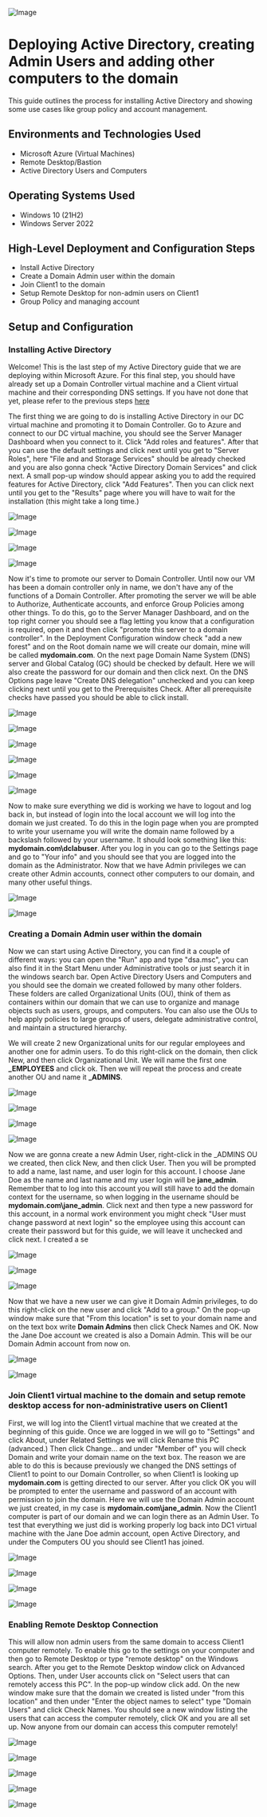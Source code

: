 <p align="center">
  
![Image](https://github.com/user-attachments/assets/ad8da1a3-4fff-4af2-bd17-cdd14d39da67)


<h1> Deploying Active Directory, creating Admin Users and adding other computers to the domain</h1>
This guide outlines the process for installing  Active Directory and showing some use cases like group policy and account management. <br />




<h2>Environments and Technologies Used</h2>

- Microsoft Azure (Virtual Machines)
- Remote Desktop/Bastion
- Active Directory Users and Computers 

<h2>Operating Systems Used </h2>

- Windows 10 (21H2)
- Windows Server 2022 

<h2>High-Level Deployment and Configuration Steps</h2>

- Install Active Directory
- Create a Domain Admin user within the domain
- Join Client1 to the domain
- Setup Remote Desktop for non-admin users on Client1
- Group Policy and managing account
  
<h2>Setup and Configuration</h2>

<h3> Installing Active Directory</h3>

Welcome! This is the last step of my Active Directory guide that we are deploying within Microsoft Azure. For this final step, you should have already set up a Domain Controller virtual machine and a Client virtual machine and their corresponding DNS settings. If you have not done that yet, please refer to the previous steps [here](https://github.com/JosueVazquezTech) 

The first thing we are going to do is installing Active Directory in our DC virtual machine and promoting it to Domain Controller. Go to Azure and connect to our DC virtual machine, you should see the Server Manager Dashboard when you connect to it. Click "Add roles and features". After that you can use the default settings and click next until you get to "Server Roles", here "File and and Storage Services" should be already checked and you are also gonna check "Active Directory Domain Services" and click next. A small pop-up window should appear asking you to add the required features for Active Directory, click "Add Features". Then you can click next until you get to the "Results" page where you will have to wait for the installation (this might take a long time.)

![Image](https://github.com/user-attachments/assets/7cbca3ac-a5d8-46f5-84c8-ee1415afcd03)

![Image](https://github.com/user-attachments/assets/dea02a31-4c00-41c4-be3e-db8316427879)

![Image](https://github.com/user-attachments/assets/c28d2179-12d6-4dfd-81d0-1b529250c7ff)

![Image](https://github.com/user-attachments/assets/a03f61f4-e3c5-4628-a403-7a02a9ee7717)

Now it's time to promote our server to Domain Controller. Until now our VM has been a domain controller only in name, we don't have any of the functions of a Domain Controller. After promoting the server we will be able to Authorize, Authenticate accounts, and enforce Group Policies among other things. To do this, go to the Server Manager Dashboard, and on the top right corner you should see a flag letting you know that a configuration is required, open it and then click "promote this server to a domain controller". In the Deployment Configuration window check "add a new forest" and on the Root domain name we will create our domain, mine will be called **mydomain.com**. On the next page Domain Name System (DNS) server and Global Catalog (GC) should be checked by default. Here we will also create the password for our domain and then click next. On the DNS Options page leave "Create DNS delegation" unchecked and you can keep clicking next until you get to the Prerequisites Check. After all prerequisite checks have passed you should be able to click install. 

![Image](https://github.com/user-attachments/assets/c7d1e406-7db3-4346-b7f7-61aa2a00c097)

![Image](https://github.com/user-attachments/assets/c9021646-e598-45f0-a5ff-a2e076022438)

![Image](https://github.com/user-attachments/assets/cd841378-112a-40f6-87c8-9c61f2bb85e7)

![Image](https://github.com/user-attachments/assets/d53824ed-161a-4e70-aaf6-f871d42ed263)

![Image](https://github.com/user-attachments/assets/0ac52a39-51da-49b3-8d0d-29808aca82ee)

![Image](https://github.com/user-attachments/assets/a9bf7bfd-c493-46c0-b299-abee1135288f)

Now to make sure everything we did is working we have to logout and log back in, but instead of login into the local account we will log into the domain we just created. To do this in the login page when you are prompted to write your username you will write the domain name followed by a backslash followed by your username. It should look something like this: **mydomain.com\dclabuser**. After you log in you can go to the Settings page and go to "Your info" and you should see that you are logged into the domain as the Administrator. Now that we have Admin privileges we can create other Admin accounts, connect other computers to our domain, and many other useful things. 

![Image](https://github.com/user-attachments/assets/2eb857bb-7536-4c31-8812-350e49e8f095)

![Image](https://github.com/user-attachments/assets/2988d5a8-532a-41ed-8e02-eb00c76cd396)

<h3> Creating a Domain Admin user within the domain</h3>

Now we can start using Active Directory, you can find it a couple of different ways: you can open the "Run" app and type "dsa.msc", you can also find it in the Start Menu under Administrative tools or just search it in the windows search bar. Open Active Directory Users and Computers and you should see the domain we created followed by many other folders. These folders are called Organizational Units (OU), think of them as containers within our domain that we can use to organize and manage objects such as users, groups, and computers. You can also use the OUs to help apply policies to large groups of users, delegate administrative control, and maintain a structured hierarchy. 

We will create 2 new Organizational units for our regular employees and another one for admin users. To do this right-click on the domain, then click New, and then click Organizational Unit. We will name the first one **_EMPLOYEES** and click ok. Then we will repeat the process and create another OU and name it **_ADMINS**. 

![Image](https://github.com/user-attachments/assets/142392ea-3c89-40bd-b252-018ae1d33582)

![Image](https://github.com/user-attachments/assets/36d539ea-d9e9-428c-9f13-a21b5eb739ad)

![Image](https://github.com/user-attachments/assets/c95d1df1-2fde-4158-9715-5791a9fafe3f)

![Image](https://github.com/user-attachments/assets/0515a9cd-6aa1-4c38-b47c-a3642550878b)

Now we are gonna create a new Admin User, right-click in the _ADMINS OU we created, then click New, and then click User. Then you will be prompted to add a name, last name, and user login for this account. I choose Jane Doe as the name and last name and my user login will be **jane_admin**. Remember that to log into this account you will still have to add the domain context for the username, so when logging in the username should be **mydomain.com\jane_admin**. Click next and then type a new password for this account, in a normal work environment you might check "User must change password at next login" so the employee using this account can create their password but for this guide, we will leave it unchecked and click next. I created a se

![Image](https://github.com/user-attachments/assets/be3cdf5f-2f25-421e-bd02-2cd767b43015)

![Image](https://github.com/user-attachments/assets/85964598-bbaa-4855-8d8c-fafc99a66dcd)

![Image](https://github.com/user-attachments/assets/12e810e1-1ff0-4733-98fc-cd7a2b255ee4)

Now that we have a new user we can give it Domain Admin privileges, to do this right-click on the new user and click "Add to a group." On the pop-up window make sure that "From this location" is set to your domain name and on the text box write **Domain Admins** then click Check Names and OK. Now the Jane Doe account we created is also a Domain Admin. This will be our Domain Admin account from now on.

![Image](https://github.com/user-attachments/assets/d906cda6-0676-47bc-9139-bda379c9a114)

![Image](https://github.com/user-attachments/assets/a5dfdaee-f633-4388-8353-19a3bfbf8be3)

<h3> Join Client1 virtual machine to the domain and setup remote desktop access for non-administrative users on Client1</h3>

First, we will log into the Client1 virtual machine that we created at the beginning of this guide. Once we are logged in we will go to "Settings" and click About, under Related Settings we will click Rename this PC (advanced.) Then click Change... and under "Member of" you will check Domain and write your domain name on the text box. The reason we are able to do this is because previously we changed the DNS settings of Client1 to point to our Domain Controller, so when Client1 is looking up **mydomain.com** is getting directed to our server. After you click OK you will be prompted to enter the username and password of an account with permission to join the domain. Here we will use the Domain Admin account we just created, in my case is **mydomain.com\jane_admin**. Now the Client1 computer is part of our domain and we can login there as an Admin User. To test that everything we just did is working properly log back into DC1 virtual machine with the Jane Doe admin account, open Active Directory, and under the Computers OU you should see Client1 has joined.

![Image](https://github.com/user-attachments/assets/b2f4c423-b962-4e15-acb1-6f3fea127f0b)

![Image](https://github.com/user-attachments/assets/52dc29b2-e7ac-4a9e-9634-718fd001e5ff)

![Image](https://github.com/user-attachments/assets/d2e6b395-ee87-4790-ba1a-0211e95e3d14)

![Image](https://github.com/user-attachments/assets/82802563-f354-4d0c-9dd4-e973dbbdaddc)

<h3> Enabling Remote Desktop Connection</h3>


This will allow non admin users from the same domain to access Client1 computer remotely. To enable this go to the settings on your computer and then go to Remote Desktop or type "remote desktop" on the Windows search. After you get to the Remote Desktop window click on Advanced Options. Then, under User accounts click on "Select users that can remotely access this PC". In the pop-up window click add. On the new window make sure that the domain we created is listed under "from this location" and then under "Enter the object names to select" type "Domain Users" and click Check Names. You should see a new window listing the users that can access the computer remotely, click OK and you are all set up. Now anyone from our domain can access this computer remotely!


![Image](https://github.com/user-attachments/assets/a65d6924-670d-41c8-986e-fd8646dd8ea1)

![Image](https://github.com/user-attachments/assets/d2b2ff03-4303-4e17-b93c-7ab984098296)

![Image](https://github.com/user-attachments/assets/a219e708-5080-4779-b88d-2bf299473c39)

![Image](https://github.com/user-attachments/assets/a160ab71-981f-44b1-b4fb-b04aee4bd081)


![Image](https://github.com/user-attachments/assets/0279c3e8-a455-4b38-ba38-518e4946ad3f)






































